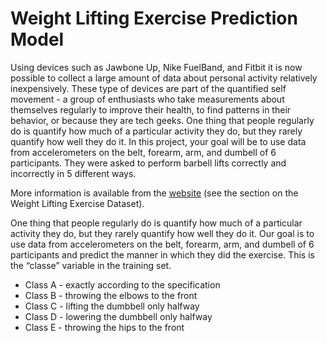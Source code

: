# Weight Lifting Exercise Prediction Model

Using devices such as Jawbone Up, Nike FuelBand, and Fitbit it is now possible to collect a large amount of data about personal activity relatively inexpensively. These type of devices are part of the quantified self movement - a group of enthusiasts who take measurements about themselves regularly to improve their health, to find patterns in their behavior, or because they are tech geeks. One thing that people regularly do is quantify how much of a particular activity they do, but they rarely quantify how well they do it. In this project, your goal will be to use data from accelerometers on the belt, forearm, arm, and dumbell of 6 participants. They were asked to perform barbell lifts correctly and incorrectly in 5 different ways.

More information is available from the [website](http://web.archive.org/web/20161224072740/http:/groupware.les.inf.puc-rio.br/har) (see the section on the Weight Lifting Exercise Dataset).

One thing that people regularly do is quantify how much of a particular activity they do, but they rarely quantify how well they do it. Our goal is to use data from accelerometers on the belt, forearm, arm, and dumbell of 6 participants and predict the manner in which they did the exercise. This is the “classe” variable in the training set.

* Class A - exactly according to the specification
* Class B - throwing the elbows to the front
* Class C - lifting the dumbbell only halfway
* Class D - lowering the dumbbell only halfway
* Class E - throwing the hips to the front